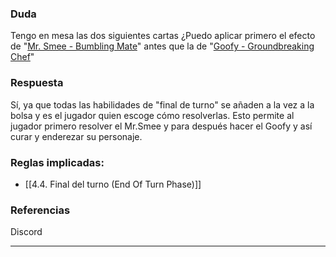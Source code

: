 ### Duda
Tengo en mesa las dos siguientes cartas ¿Puedo aplicar primero el efecto de "[Mr. Smee - Bumbling Mate](https://dreamborn.ink/es/cards/mr-smee/bumbling-mate)" antes que la de "[Goofy - Groundbreaking Chef](https://dreamborn.ink/es/cards/goofy/groundbreaking-chef)"
### Respuesta
Sí, ya que todas las habilidades de "final de turno" se añaden a la vez a la bolsa y es el jugador quien escoge cómo resolverlas. Esto permite al jugador primero resolver el Mr.Smee y para después hacer el Goofy y así curar y enderezar su personaje.

### Reglas implicadas:
- [[4.4. Final del turno (End Of Turn Phase)]]
### Referencias
Discord

---
